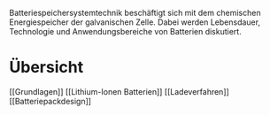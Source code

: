 Batteriespeichersystemtechnik beschäftigt sich mit dem chemischen Energiespeicher der galvanischen Zelle. Dabei werden Lebensdauer, Technologie und Anwendungsbereiche von Batterien diskutiert.


# Übersicht
[[Grundlagen]]
[[Lithium-Ionen Batterien]]
[[Ladeverfahren]]
[[Batteriepackdesign]]